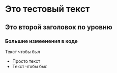 # Это тестовый текст
## Это второй заголовок по уровню
### Большие измеенения в коде
Текст чтобы был
- Просто текст
- Текст чтобы был